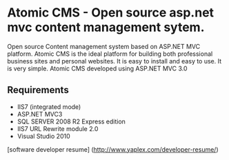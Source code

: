 Atomic CMS - Open source asp.net mvc content management sytem.
=============

Open source Content management system based on ASP.NET MVC platform.
Atomic CMS is the ideal platform for building both professional business sites and personal websites. It is easy to install and easy to use. It is very simple.
Atomic CMS developed using ASP.NET MVC 3.0

Requirements
-----
* IIS7 (integrated mode)
* ASP.NET MVC3
* SQL SERVER 2008 R2 Express edition
* IIS7 URL Rewrite module 2.0
* Visual Studio 2010




[software developer resume] (http://www.yaplex.com/developer-resume/)
